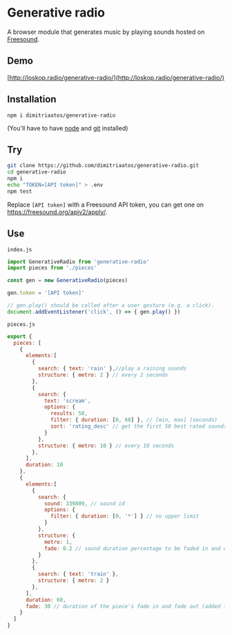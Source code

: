 # Generative radio

A browser module that generates music by playing sounds hosted on [Freesound](http://freesound.org/).

## Demo

[http://loskop.radio/generative-radio/](http://loskop.radio/generative-radio/)

## Installation

`npm i dimitriaatos/generative-radio`

(You'll have to have [node](https://nodejs.org/) and [git](https://git-scm.com/downloads) installed)

## Try

```bash
git clone https://github.com/dimitriaatos/generative-radio.git
cd generative-radio
npm i
echo "TOKEN=[API token]" > .env
npm test
```

Replace `[API token]` with a Freesound API token, you can get one on <https://freesound.org/apiv2/apply/>.

## Use

`index.js`

```javascript
import GenerativeRadio from 'generative-radio'
import pieces from './pieces'

const gen = new GenerativeRadio(pieces)

gen.token = '[API token]'

// gen.play() should be called after a user gesture (e.g. a click).
document.addEventListener('click', () => { gen.play() })
```

`pieces.js`

```javascript
export {
  pieces: [
    {
      elements:[
        {
          search: { text: 'rain' },//play a raining sounds
          structure: { metro: 2 } // every 2 seconds
        },
        {
          search: {
            text: 'scream',
            options: {
              results: 50,
              filter: { duration: [0, 60] }, // [min, max] (seconds)
              sort: 'rating_desc' // get the first 50 best rated sounds
            }
          },
          structure: { metro: 10 } // every 10 seconds
        },
      ],
      duration: 10
    },
    {
      elements:[
        {
          search: {
            sound: 339809, // sound id
            options: {
              filter: { duration: [0, '*'] } // no upper limit
            }
          },
          structure: {
            metro: 1,
            fade: 0.2 // sound duration percentage to be faded in and out (max: 0.5)
          }
        },
        {
          search: { text: 'train' },
          structure: { metro: 2 }
        },
      ],
      duration: 60,
      fade: 30 // duration of the piece's fade in and fade out (added to the total duration)
    }
  ]
}
```
